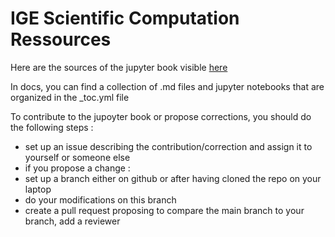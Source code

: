 # IGE Scientific Computation Ressources

Here are the sources of the jupyter book visible [here](https://ige-calcul.github.io/public-docs/docs/index.html)

In docs, you can find a collection of .md files and jupyter notebooks that are organized in the _toc.yml file

To contribute to the jupoyter book or propose corrections, you should do the following steps :
  - set up an issue describing the contribution/correction and assign it to yourself or someone else
  - if you propose a change :
   - set up a branch either on github or after having cloned the repo on your laptop
   - do your modifications on this branch
   - create a pull request proposing to compare the main branch to your branch, add a reviewer 
